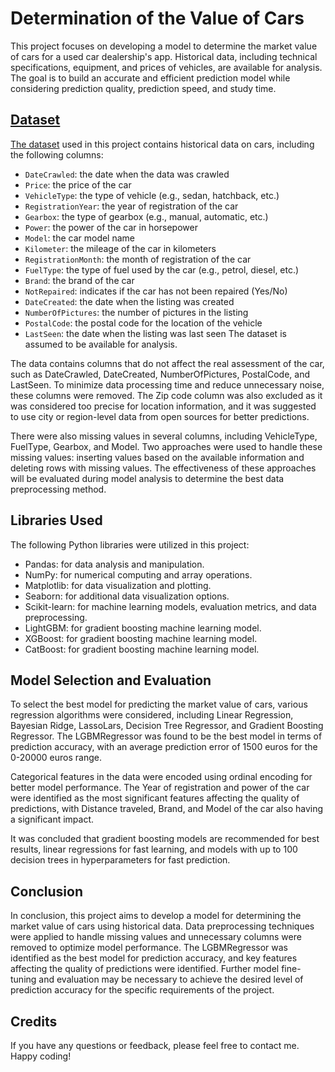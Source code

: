 # Determination of the Value of Cars
This project focuses on developing a model to determine the market value of cars for a used car dealership's app. Historical data, including technical specifications, equipment, and prices of vehicles, are available for analysis. The goal is to build an accurate and efficient prediction model while considering prediction quality, prediction speed, and study time.

## [Dataset](https://drive.google.com/file/d/1-s_BH-zc-pUOJjG8XfRo0cOZehmDOTsU/view?usp=share_link)
[The dataset](https://drive.google.com/file/d/1-s_BH-zc-pUOJjG8XfRo0cOZehmDOTsU/view?usp=share_link) used in this project contains historical data on cars, including the following columns:

- <code>DateCrawled</code>: the date when the data was crawled
- <code>Price</code>: the price of the car
- <code>VehicleType</code>: the type of vehicle (e.g., sedan, hatchback, etc.)
- <code>RegistrationYear</code>: the year of registration of the car
- <code>Gearbox</code>: the type of gearbox (e.g., manual, automatic, etc.)
- <code>Power</code>: the power of the car in horsepower
- <code>Model</code>: the car model name
- <code>Kilometer</code>: the mileage of the car in kilometers
- <code>RegistrationMonth</code>: the month of registration of the car
- <code>FuelType</code>: the type of fuel used by the car (e.g., petrol, diesel, etc.)
- <code>Brand</code>: the brand of the car
- <code>NotRepaired</code>: indicates if the car has not been repaired (Yes/No)
- <code>DateCreated</code>: the date when the listing was created
- <code>NumberOfPictures</code>: the number of pictures in the listing
- <code>PostalCode</code>: the postal code for the location of the vehicle
- <code>LastSeen</code>: the date when the listing was last seen
The dataset is assumed to be available for analysis.

The data contains columns that do not affect the real assessment of the car, such as DateCrawled, DateCreated, NumberOfPictures, PostalCode, and LastSeen. To minimize data processing time and reduce unnecessary noise, these columns were removed. The Zip code column was also excluded as it was considered too precise for location information, and it was suggested to use city or region-level data from open sources for better predictions.

There were also missing values in several columns, including VehicleType, FuelType, Gearbox, and Model. Two approaches were used to handle these missing values: inserting values based on the available information and deleting rows with missing values. The effectiveness of these approaches will be evaluated during model analysis to determine the best data preprocessing method.

## Libraries Used
The following Python libraries were utilized in this project:

- Pandas: for data analysis and manipulation.
- NumPy: for numerical computing and array operations.
- Matplotlib: for data visualization and plotting.
- Seaborn: for additional data visualization options.
- Scikit-learn: for machine learning models, evaluation metrics, and data preprocessing.
- LightGBM: for gradient boosting machine learning model.
- XGBoost: for gradient boosting machine learning model.
- CatBoost: for gradient boosting machine learning model.

## Model Selection and Evaluation
To select the best model for predicting the market value of cars, various regression algorithms were considered, including Linear Regression, Bayesian Ridge, LassoLars, Decision Tree Regressor, and Gradient Boosting Regressor. The LGBMRegressor was found to be the best model in terms of prediction accuracy, with an average prediction error of 1500 euros for the 0-20000 euros range.

Categorical features in the data were encoded using ordinal encoding for better model performance. The Year of registration and power of the car were identified as the most significant features affecting the quality of predictions, with Distance traveled, Brand, and Model of the car also having a significant impact.

It was concluded that gradient boosting models are recommended for best results, linear regressions for fast learning, and models with up to 100 decision trees in hyperparameters for fast prediction.

## Conclusion
In conclusion, this project aims to develop a model for determining the market value of cars using historical data. Data preprocessing techniques were applied to handle missing values and unnecessary columns were removed to optimize model performance. The LGBMRegressor was identified as the best model for prediction accuracy, and key features affecting the quality of predictions were identified. Further model fine-tuning and evaluation may be necessary to achieve the desired level of prediction accuracy for the specific requirements of the project.

## Credits
If you have any questions or feedback, please feel free to contact me. Happy coding!
